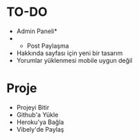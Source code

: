 # TO-DO
- Admin Paneli*
- - Post Paylaşma
- Hakkında sayfası için yeni bir tasarım
- Yorumlar yüklenmesi mobile uygun değil

# Proje
- Projeyi Bitir
- Github'a Yükle
- Heroku'ya Bağla
- Vibely'de Paylaş